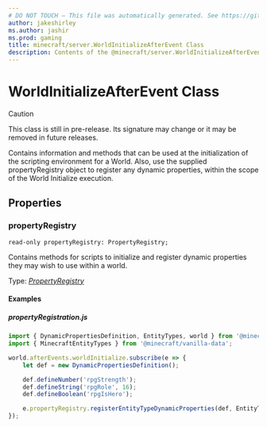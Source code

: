 ```yaml
---
# DO NOT TOUCH — This file was automatically generated. See https://github.com/mojang/minecraftapidocsgenerator to modify descriptions, examples, etc.
author: jakeshirley
ms.author: jashir
ms.prod: gaming
title: minecraft/server.WorldInitializeAfterEvent Class
description: Contents of the @minecraft/server.WorldInitializeAfterEvent class.
---
```

# WorldInitializeAfterEvent Class

> [!CAUTION]
> This class is still in pre-release.  Its signature may change or it may be removed in future releases.

Contains information and methods that can be used at the initialization of the scripting environment for a World. Also, use the supplied propertyRegistry object to register any dynamic properties, within the scope of the World Initialize execution.

## Properties

### **propertyRegistry**
`read-only propertyRegistry: PropertyRegistry;`

Contains methods for scripts to initialize and register dynamic properties they may wish to use within a world.

Type: [*PropertyRegistry*](PropertyRegistry.md)

#### Examples
##### ***propertyRegistration.js***
```typescript
import { DynamicPropertiesDefinition, EntityTypes, world } from '@minecraft/server';
import { MinecraftEntityTypes } from '@minecraft/vanilla-data';

world.afterEvents.worldInitialize.subscribe(e => {
    let def = new DynamicPropertiesDefinition();

    def.defineNumber('rpgStrength');
    def.defineString('rpgRole', 16);
    def.defineBoolean('rpgIsHero');

    e.propertyRegistry.registerEntityTypeDynamicProperties(def, EntityTypes.get(MinecraftEntityTypes.Skeleton));
});
```
